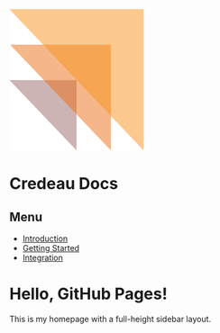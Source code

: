 <link rel="stylesheet" href="assets/css/style.css" />

<div class="header">
  <img src="assets/images/credeaulogo.png" alt="Credeau Logo" class="logo" />
  <h1 class="title">Credeau Docs</h1>
</div>

<div class="layout">
  <div class="sidebar">
    <h2>Menu</h2>
    <ul>
      <li><a href="introduction.html">Introduction</a></li>
      <li><a href="gettingstarted.html">Getting Started</a></li>
      <li><a href="integration.html">Integration</a></li>
    </ul>
  </div>

  <div class="content">
    <h1>Hello, GitHub Pages!</h1>
    <p>This is my homepage with a full-height sidebar layout.</p>
  </div>
</div>
